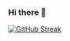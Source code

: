 ### Hi there 👋

[![GitHub Streak](https://github-readme-streak-stats.herokuapp.com/?user=DenverCoder1)](https://git.io/streak-stats)


<!--
**Phmik/Phmik** is a ✨ _special_ ✨ repository because its `README.md` (this file) appears on your GitHub profile.

Here are some ideas to get you started:

- 🔭 I’m currently working on improving my coding abilities. My current project is to make a portfolio of my work
    
- 🌱 I’m currently learning html and css in depth and javascript
- 💬 Ask me about ...
- 📫 How to reach me: ...
- 😄 Pronouns: ...
- ⚡ Fun fact: ...
-->
